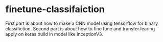 # finetune-classifaiction
First part is about how to make a CNN model using tensorflow for binary classifiction.
Second part is about how to fine tune and transfer learing apply on keras build in model like inceptionV3.
